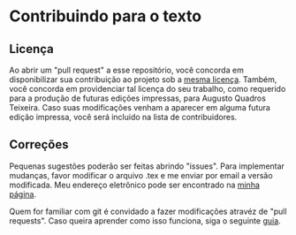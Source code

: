 # Contribuindo para o texto

## Licença

Ao abrir um "pull request" a esse repositório, você concorda em disponibilizar sua contribuição ao projeto sob a [mesma licença](LICENSE.md).
Também, você concorda em providenciar tal licença do seu trabalho, como requerido para a produção de futuras edições impressas, para Augusto Quadros Teixeira.
Caso suas modificações venham a aparecer em alguma futura edição impressa, você será incluido na lista de contribuidores.

## Correções

Pequenas sugestões poderão ser feitas abrindo "issues".
Para implementar mudanças, favor modificar o arquivo .tex e me enviar por email a versão modificada.
Meu endereço eletrônico pode ser encontrado na [minha página](http://w3.impa.br/~augusto).

Quem for familiar com git é convidado a fazer modificações atravéz de "pull requests".
Caso queira aprender como isso funciona, siga o seguinte [guia](https://guides.github.com/introduction/flow/).

